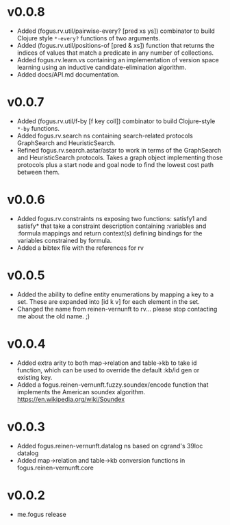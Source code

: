 # v0.0.8
- Added (fogus.rv.util/pairwise-every? [pred xs ys]) combinator to build Clojure
  style `*-every?` functions of two arguments.
- Added (fogus.rv.util/positions-of [pred & xs]) function that returns the indices
  of values that match a predicate in any number of collections.
- Added fogus.rv.learn.vs containing an implementation of version space learning
  using an inductive candidate-elimination algorithm.
- Added docs/API.md documentation.

# v0.0.7
- Added (fogus.rv.util/f-by [f key coll]) combinator to build Clojure-style `*-by`
  functions.
- Added fogus.rv.search ns containing search-related protocols GraphSearch and
  HeuristicSearch.
- Refined fogus.rv.search.astar/astar to work in terms of the GraphSearch and
  HeuristicSearch protocols. Takes a graph object implementing those protocols
  plus a start node and goal node to find the lowest cost path between them.

# v0.0.6
- Added fogus.rv.constraints ns exposing two functions: satisfy1 and satisfy* that take
  a constraint description containing :variables and :formula mappings and return
  context(s) defining bindings for the variables constrained by formula.
- Added a bibtex file with the references for rv

# v0.0.5
- Added the ability to define entity enumerations by mapping a key to a set. These are
  expanded into [id k v] for each element in the set.
- Changed the name from reinen-vernunft to rv... please stop contacting me about the old name. ;)

# v0.0.4
- Added extra arity to both map->relation and table->kb to take id function, which can
  be used to override the default :kb/id gen or existing key.
- Added a fogus.reinen-vernunft.fuzzy.soundex/encode function that implements the
  American soundex algorithm. https://en.wikipedia.org/wiki/Soundex

# v0.0.3
- Added fogus.reinen-vernunft.datalog ns based on cgrand's 39loc datalog
- Added map->relation and table->kb conversion functions in fogus.reinen-vernunft.core

# v0.0.2
- me.fogus release


